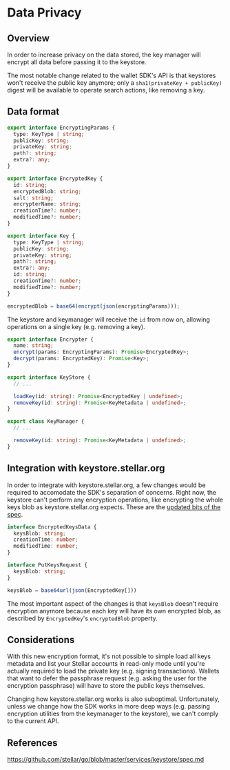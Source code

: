 # Data Privacy

## Overview

In order to increase privacy on the data stored, the key manager will encrypt
all data before passing it to the keystore.

The most notable change related to the wallet SDK's API is that keystores won't
receive the public key anymore; only a `sha1(privateKey + publicKey)` digest
will be available to operate search actions, like removing a key.

## Data format

```ts
export interface EncryptingParams {
  type: KeyType | string;
  publicKey: string;
  privateKey: string;
  path?: string;
  extra?: any;
}

export interface EncryptedKey {
  id: string;
  encryptedBlob: string;
  salt: string;
  encrypterName: string;
  creationTime?: number;
  modifiedTime?: number;
}

export interface Key {
  type: KeyType | string;
  publicKey: string;
  privateKey: string;
  path?: string;
  extra?: any;
  id: string;
  creationTime?: number;
  modifiedTime?: number;
}

encryptedBlob = base64(encrypt(json(encryptingParams)));
```

The keystore and keymanager will receive the `id` from now on, allowing
operations on a single key (e.g. removing a key).

```ts
export interface Encrypter {
  name: string;
  encrypt(params: EncryptingParams): Promise<EncryptedKey>;
  decrypt(params: EncryptedKey): Promise<Key>;
}

export interface KeyStore {
  // ...

  loadKey(id: string): Promise<EncryptedKey | undefined>;
  removeKey(id: string): Promise<KeyMetadata | undefined>;
}

export class KeyManager {
  // ...

  removeKey(id: string): Promise<KeyMetadata | undefined>;
}
```

## Integration with keystore.stellar.org

In order to integrate with keystore.stellar.org, a few changes would be required
to accomodate the SDK's separation of concerns. Right now, the keystore can't
perform any encryption operations, like encrypting the whole keys blob as
keystore.stellar.org expects. These are the
[updated bits of the spec](https://github.com/stellar/go/blob/master/services/keystore/spec.md).

```ts
interface EncryptedKeysData {
  keysBlob: string;
  creationTime: number;
  modifiedTime: number;
}

interface PutKeysRequest {
  keysBlob: string;
}

keysBlob = base64url(json(EncryptedKey[]))
```

The most important aspect of the changes is that `keysBlob` doesn't require
encryption anymore because each key will have its own encrypted blob, as
described by `EncryptedKey`'s `encryptedBlob` property.

## Considerations

With this new encryption format, it's not possible to simple load all keys
metadata and list your Stellar accounts in read-only mode until you're actually
required to load the private key (e.g. signing transactions). Wallets that want
to defer the passphrase request (e.g. asking the user for the encryption
passphrase) will have to store the public keys themselves.

Changing how keystore.stellar.org works is also suboptimal. Unfortunately,
unless we change how the SDK works in more deep ways (e.g. passing encryption
utilities from the keymanager to the keystore), we can't comply to the current
API.

## References

https://github.com/stellar/go/blob/master/services/keystore/spec.md
